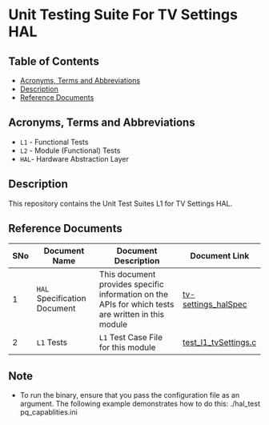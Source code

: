 # Unit Testing Suite For TV Settings HAL

## Table of Contents

- [Acronyms, Terms and Abbreviations](#acronyms-terms-and-abbreviations)
- [Description](#description)
- [Reference Documents](#reference-documents)

## Acronyms, Terms and Abbreviations

- `L1` - Functional Tests
- `L2` - Module (Functional) Tests
- `HAL`- Hardware Abstraction Layer

## Description

This repository contains the Unit Test Suites L1 for TV Settings HAL.

## Reference Documents

<!-- Need to update links to point to correct repo -->
|SNo|Document Name|Document Description|Document Link|
|---|-------------|--------------------|-------------|
|1|`HAL` Specification Document|This document provides specific information on the APIs for which tests are written in this module|[tv-settings_halSpec](https://github.com/comcast-sky/rdk-components-hal-tvsettings/blob/develop/docs/pages/tv-settings_halSpec.md "tv-settings_halSpec" )|
|2|`L1` Tests | `L1` Test Case File for this module | [test_l1_tvSettings.c]( https://github.com/comcast-sky/rdk-components-haltest-tvsettings/blob/master/src/test_l1_tvSettings.c         "test_l1_tvSettings.c" )|

## Note

- To run the binary, ensure that you pass the configuration file as an argument. The following example demonstrates how to do this:                             ./hal_test pq_capablities.ini
